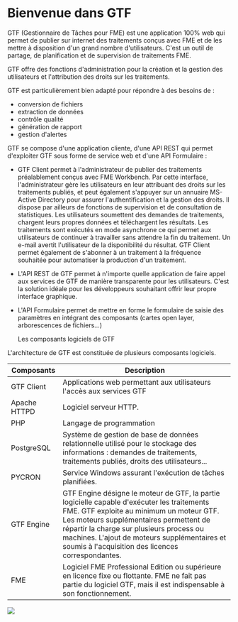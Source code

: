 

# Bienvenue dans GTF


GTF (Gestionnaire de Tâches pour FME) est une application 100% web qui permet de publier sur internet des traitements conçus avec FME et de les mettre à disposition d&#39;un grand nombre d&#39;utilisateurs. C&#39;est un outil de partage, de planification et de supervision de traitements FME.

GTF offre des fonctions d&#39;administration pour la création et la gestion des utilisateurs et l&#39;attribution des droits sur les traitements.

GTF est particulièrement bien adapté pour répondre à des besoins de :

-  conversion de fichiers
- extraction de données
- contrôle qualité
- génération de rapport
- gestion d&#39;alertes

GTF se compose d'une application cliente, d&#39;une API REST qui permet d&#39;exploiter GTF sous forme de service web et d&#39;une API Formulaire :

- GTF Client permet à l&#39;administrateur de publier des traitements préalablement conçus avec FME Workbench. Par cette interface, l&#39;administrateur gère les utilisateurs en leur attribuant des droits sur les traitements publiés, et peut également  s&#39;appuyer sur un annuaire MS-Active Directory pour assurer l&#39;authentification et la gestion des droits. Il dispose par ailleurs de fonctions de supervision et de consultation de statistiques. Les utilisateurs soumettent des demandes de traitements, chargent leurs propres données et téléchargent les résultats. Les traitements sont exécutés en mode asynchrone ce qui permet aux utilisateurs de continuer à travailler sans attendre la fin du traitement. Un e-mail avertit l&#39;utilisateur de la disponibilité du résultat. GTF Client permet également  de s&#39;abonner à un traitement à la fréquence souhaitée pour automatiser la production d&#39;un traitement.

- L&#39;API REST de GTF permet à n&#39;importe quelle application de faire appel aux services de GTF de manière transparente pour les utilisateurs. C&#39;est la solution idéale pour les développeurs souhaitant offrir leur propre interface graphique.

- L&#39;API Formulaire permet de mettre en forme le formulaire de saisie des paramètres en intégrant des composants (cartes open layer, arborescences de fichiers…)

  Les composants logiciels de GTF

L&#39;architecture de GTF est constituée de plusieurs composants logiciels.

| Composants | Description |
| --- | --- |
| GTF Client | Applications web  permettant aux utilisateurs l&#39;accès aux services GTF |
| Apache HTTPD | Logiciel serveur HTTP. |
| PHP | Langage de programmation |
| PostgreSQL | Système de gestion de base de données relationnelle utilisé pour le stockage des informations : demandes de traitements, traitements publiés, droits des utilisateurs...   |
| PYCRON | Service Windows assurant l&#39;exécution de tâches planifiées. |
| GTF Engine | GTF Engine désigne le moteur de GTF, la partie logicielle capable d&#39;exécuter les traitements FME. GTF exploite au minimum un moteur GTF. Les moteurs supplémentaires permettent de répartir la charge sur plusieurs process ou machines. L&#39;ajout de moteurs supplémentaires et soumis à l&#39;acquisition des licences correspondantes.  |
| FME | Logiciel FME Professional Edition ou supérieure en licence fixe ou flottante. FME ne fait pas partie du logiciel GTF, mais il est indispensable à son fonctionnement. |

 ![](./)

